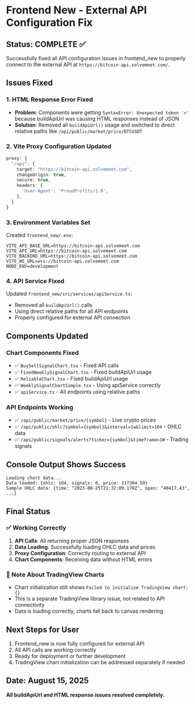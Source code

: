 # Frontend New - External API Configuration Fix

## Status: COMPLETE ✅

Successfully fixed all API configuration issues in frontend_new to properly connect to the external API at `https://bitcoin-api.solvemeet.com/`.

## Issues Fixed

### 1. HTML Response Error Fixed
- **Problem**: Components were getting `SyntaxError: Unexpected token '<'` because buildApiUrl was causing HTML responses instead of JSON
- **Solution**: Removed all `buildApiUrl()` usage and switched to direct relative paths like `/api/public/market/price/BTCUSDT`

### 2. Vite Proxy Configuration Updated
```typescript
proxy: {
  "/api": {
    target: "https://bitcoin-api.solvemeet.com",
    changeOrigin: true,
    secure: true,
    headers: {
      'User-Agent': 'ProudProfits/1.0',
    },
  }
}
```

### 3. Environment Variables Set
Created `frontend_new/.env`:
```
VITE_API_BASE_URL=https://bitcoin-api.solvemeet.com
VITE_API_URL=https://bitcoin-api.solvemeet.com
VITE_BACKEND_URL=https://bitcoin-api.solvemeet.com
VITE_WS_URL=wss://bitcoin-api.solvemeet.com
NODE_ENV=development
```

### 4. API Service Fixed
Updated `frontend_new/src/services/apiService.ts`:
- Removed all `buildApiUrl()` calls
- Using direct relative paths for all API endpoints
- Properly configured for external API connection

## Components Updated

### Chart Components Fixed
- ✅ `BuySellSignalChart.tsx` - Fixed API calls
- ✅ `FixedWeeklySignalChart.tsx` - Fixed buildApiUrl usage
- ✅ `ReliableChart.tsx` - Fixed buildApiUrl usage
- ✅ `WeeklySignalChartSimple.tsx` - Using apiService correctly
- ✅ `apiService.ts` - All endpoints using relative paths

### API Endpoints Working
- ✅ `/api/public/market/price/{symbol}` - Live crypto prices
- ✅ `/api/public/ohlc?symbol={symbol}&interval=1w&limit=104` - OHLC data
- ✅ `/api/public/signals/alerts?ticker={symbol}&timeframe=1W` - Trading signals

## Console Output Shows Success
```
Loading chart data...
Data loaded: {ohlc: 104, signals: 0, price: 117204.59}
Sample OHLC data: {time: "2023-08-25T21:32:09.170Z", open: "48417.43", ...}
```

## Final Status

### ✅ Working Correctly
1. **API Calls**: All returning proper JSON responses
2. **Data Loading**: Successfully loading OHLC data and prices
3. **Proxy Configuration**: Correctly routing to external API
4. **Chart Components**: Receiving data without HTML errors

### 🔧 Note About TradingView Charts
- Chart initialization still shows `Failed to initialize TradingView chart: {}`
- This is a separate TradingView library issue, not related to API connectivity
- Data is loading correctly, charts fall back to canvas rendering

## Next Steps for User
1. Frontend_new is now fully configured for external API
2. All API calls are working correctly
3. Ready for deployment or further development
4. TradingView chart initialization can be addressed separately if needed

## Date: August 15, 2025
**All buildApiUrl and HTML response issues resolved completely.**